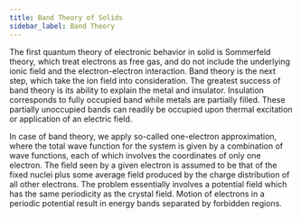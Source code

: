 ```yaml
---
title: Band Theory of Solids
sidebar_label: Band Theory
---
```

The first quantum theory of electronic behavior in solid is Sommerfeld theory,
which treat electrons as free gas, and do not include the underlying ionic field
and the electron-electron interaction. Band theory is the next step, which take
the ion field into consideration. The greatest success of band theory is its
ability to explain the metal and insulator. Insulation corresponds to fully
occupied band while metals are partially filled. These partially unoccupied
bands can readily be occupied upon thermal excitation or application of an
electric field.

In case of band theory, we apply so-called one-electron approximation, where the
total wave function for the system is given by a combination of wave functions,
each of which involves the coordinates of only one electron. The field seen by a
given electron is assumed to be that of the fixed nuclei plus some average field
produced by the charge distribution of all other electrons. The problem
essentially involves a potential field which has the same periodicity as the
crystal field. Motion of electrons in a periodic potential result in energy
bands separated by forbidden regions.

